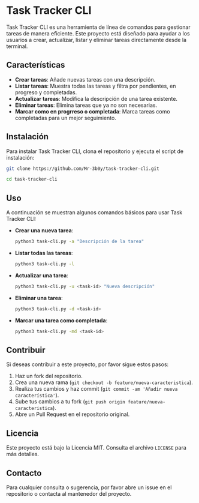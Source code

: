 # Task Tracker CLI

Task Tracker CLI es una herramienta de línea de comandos para gestionar tareas de manera eficiente. Este proyecto está diseñado para ayudar a los usuarios a crear, actualizar, listar y eliminar tareas directamente desde la terminal.

## Características

- **Crear tareas**: Añade nuevas tareas con una descripción.
- **Listar tareas**: Muestra todas las tareas y filtra por pendientes, en progreso y completadas.
- **Actualizar tareas**: Modifica la descripción de una tarea existente.
- **Eliminar tareas**: Elimina tareas que ya no son necesarias.
- **Marcar como en progrreso o completada**: Marca tareas como completadas para un mejor seguimiento.

## Instalación

Para instalar Task Tracker CLI, clona el repositorio y ejecuta el script de instalación:

```bash
git clone https://github.com/Mr-3b0y/task-tracker-cli.git

cd task-tracker-cli
```

## Uso

A continuación se muestran algunos comandos básicos para usar Task Tracker CLI:

- **Crear una nueva tarea**:
    ```bash
    python3 task-cli.py -a "Descripción de la tarea"
    ```

- **Listar todas las tareas**:
    ```bash
    python3 task-cli.py -l
    ```

- **Actualizar una tarea**:
    ```bash
    python3 task-cli.py -u <task-id> "Nueva descripción"
    ```

- **Eliminar una tarea**:
    ```bash
    python3 task-cli.py -d <task-id>
    ```

- **Marcar una tarea como completada**:
    ```bash
    python3 task-cli.py -md <task-id>
    ```

## Contribuir

Si deseas contribuir a este proyecto, por favor sigue estos pasos:

1. Haz un fork del repositorio.
2. Crea una nueva rama (`git checkout -b feature/nueva-caracteristica`).
3. Realiza tus cambios y haz commit (`git commit -am 'Añadir nueva característica'`).
4. Sube tus cambios a tu fork (`git push origin feature/nueva-caracteristica`).
5. Abre un Pull Request en el repositorio original.

## Licencia

Este proyecto está bajo la Licencia MIT. Consulta el archivo `LICENSE` para más detalles.

## Contacto

Para cualquier consulta o sugerencia, por favor abre un issue en el repositorio o contacta al mantenedor del proyecto.
